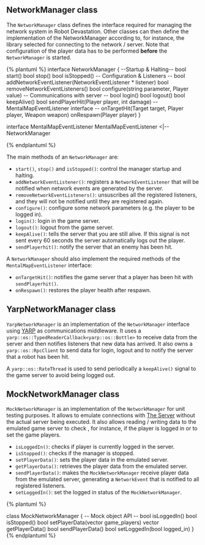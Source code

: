 ## NetworkManager class
The `NetworkManager` class defines the interface required for managing the network system in Robot Devastation. Other classes can then define the implementation of the NetworkManager according to, for instance, the library selected for connecting to the network / server.
Note that configuration of the player data has to be performed **before** the `NetworkManager` is started.

{% plantuml %}
interface NetworkManager {
--Startup & Halting--
bool start()
bool stop()
bool isStopped()
-- Configuration & Listeners --
bool addNetworkEventListener(NetworkEventListener * listener)
bool removeNetworkEventListeners()
bool configure(string parameter, Player value)
-- Communications with server --
bool login()
bool logout()
bool keepAlive()
bool sendPlayerHit(Player player, int damage)
-- MentalMapEventListener interface --
onTargetHit(Target target, Player player, Weapon weapon)
onRespawn(Player player)
}

interface MentalMapEventListener
MentalMapEventListener <|-- NetworkManager

{% endplantuml %}

The main methods of an `NetworkManager` are: 
* `start()`, `stop()` and `isStopped()`: control the manager startup and halting.
* `addNetworkEventListener()`: registers a `NetworkEventListener` that will be notified when network events are generated by the server.
* `removeNetworkEventListeners()`: unsuscribes all the registered listeners, and they will not be notified until they are registered again.
* `configure()`: configure some network parameters (e.g. the player to be logged in).
* `login()`: login in the game server.
* `logout()`: logout from the game server.
* `keepAlive()`: tells the server that you are still alive. If this signal is not sent every 60 seconds the server automatically logs out the player.
* `sendPlayerhit()`: notify the server that an enemy has been hit.

A `NetworkManager` should also implement the required methods of the `MentalMapEventListener` interface:
* `onTargetHit()`: notifies the game server that a player has been hit with `sendPlayerhit()`.
* `onRespawn()`: restores the player health after respawn.


## YarpNetworkManager class
`YarpNetworkManager` is an implementation of the `NetworkManager` interface using [YARP](http://www.yarp.it/) as communications middleware. It uses a `yarp::os::TypedReaderCallback<yarp::os::Bottle>` to receive data from the server and then notifies listeners that new data has arrived. It also owns a `yarp::os::RpcClient` to send data for login, logout and to notify the server that a robot has been hit.

A `yarp::os::RateThread` is used to send periodically a `keepAlive()` signal to the game server to avoid being logged out.

## MockNetworkManager class
`MockNetworkManager` is an implementation of the `NetworkManager` for unit testing purposes.
It allows to emulate connections with [The Server](the-server.md) without the actual server being executed. It also allows reading / writing data to the emulated game server to check , for instance, if the player is logged in or to set the game players.
 
* `isLoggedIn()`: checks if player is currently logged in the server.
* `isStopped()`: checks if the manager is stopped.
* `setPlayerData()`: sets the player data in the emulated server.
* `getPlayerData()`: retrieves the player data from the emulated server.
* `sendPlayerData()`: makes the `MockNetworkManager` receive player data from the emulated server, generating a `NetworkEvent` that is notified to all registered listeners.
* `setLoggedIn()`: set the logged in status of the `MockNetworkManager`.


{% plantuml %}

class MockNetworkManager {
-- Mock object API --
bool isLoggedIn()
bool isStopped()
bool setPlayerData(vector<Player> game_players)
vector<Player> getPlayerData()
bool sendPlayerData()
bool setLoggedIn(bool logged_in)
}
{% endplantuml %}
